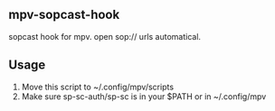 mpv-sopcast-hook
------------------
sopcast hook for mpv. open sop:// urls automatical.

Usage
-----
1. Move this script to ~/.config/mpv/scripts
2. Make sure sp-sc-auth/sp-sc is in your $PATH or in ~/.config/mpv

